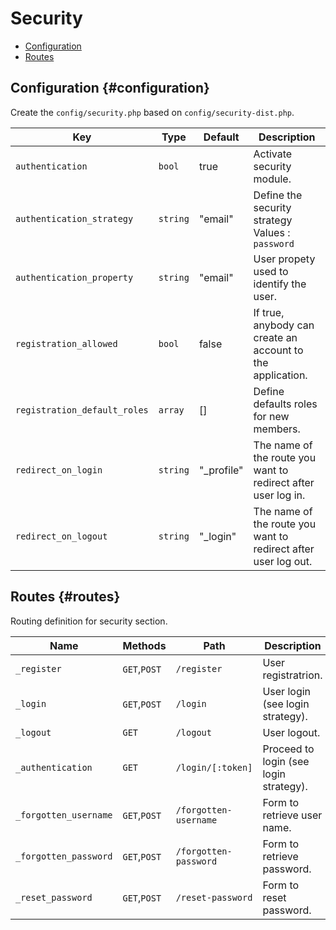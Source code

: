 # Security

- [Configuration](#configuration)
- [Routes](#routes)

## Configuration {#configuration}

Create the `config/security.php` based on `config/security-dist.php`.

|Key|Type|Default|Description|
|--|--|--|--|
|`authentication`|`bool`|true|Activate security module.|
|`authentication_strategy`|`string`|"email"|Define the security strategy<br>Values : `password`|`email`|`2fa`.|
|`authentication_property`|`string`|"email"|User propety used to identify the user.|
|`registration_allowed`|`bool`|false|If true, anybody can create an account to the application.|
|`registration_default_roles`|`array`|[]|Define defaults roles for new members.|
|`redirect_on_login`|`string`|"_profile"|The name of the route you want to redirect after user log in.|
|`redirect_on_logout`|`string`|"_login"|The name of the route you want to redirect after user log out.|

## Routes {#routes}

Routing definition for security section.

|Name|Methods|Path|Description|
|--|--|--|--|
|`_register`|`GET`,`POST`|`/register`|User registratrion.|
|`_login`|`GET`,`POST`|`/login`|User login (see login strategy).|
|`_logout`|`GET`|`/logout`|User logout.|
|`_authentication`|`GET`|`/login/[:token]`|Proceed to login (see login strategy).|
|`_forgotten_username`|`GET`,`POST`|`/forgotten-username`|Form to retrieve user name.|
|`_forgotten_password`|`GET`,`POST`|`/forgotten-password`|Form to retrieve password.|
|`_reset_password`|`GET`,`POST`|`/reset-password`|Form to reset password.|

